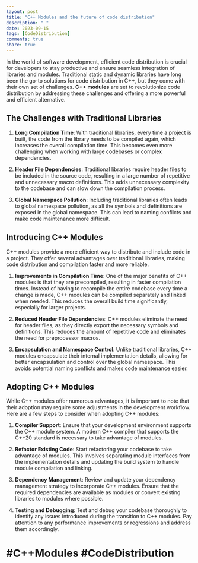 ```yaml
---
layout: post
title: "C++ Modules and the future of code distribution"
description: " "
date: 2023-09-15
tags: [CodeDistribution]
comments: true
share: true
---
```


In the world of software development, efficient code distribution is crucial for developers to stay productive and ensure seamless integration of libraries and modules. Traditional static and dynamic libraries have long been the go-to solutions for code distribution in C++, but they come with their own set of challenges. **C++ modules** are set to revolutionize code distribution by addressing these challenges and offering a more powerful and efficient alternative.

## The Challenges with Traditional Libraries

1. **Long Compilation Time**: With traditional libraries, every time a project is built, the code from the library needs to be compiled again, which increases the overall compilation time. This becomes even more challenging when working with large codebases or complex dependencies.

2. **Header File Dependencies**: Traditional libraries require header files to be included in the source code, resulting in a large number of repetitive and unnecessary macro definitions. This adds unnecessary complexity to the codebase and can slow down the compilation process.

3. **Global Namespace Pollution**: Including traditional libraries often leads to global namespace pollution, as all the symbols and definitions are exposed in the global namespace. This can lead to naming conflicts and make code maintenance more difficult.

## Introducing C++ Modules

C++ modules provide a more efficient way to distribute and include code in a project. They offer several advantages over traditional libraries, making code distribution and compilation faster and more reliable.

1. **Improvements in Compilation Time**: One of the major benefits of C++ modules is that they are precompiled, resulting in faster compilation times. Instead of having to recompile the entire codebase every time a change is made, C++ modules can be compiled separately and linked when needed. This reduces the overall build time significantly, especially for larger projects.

2. **Reduced Header File Dependencies**: C++ modules eliminate the need for header files, as they directly export the necessary symbols and definitions. This reduces the amount of repetitive code and eliminates the need for preprocessor macros.

3. **Encapsulation and Namespace Control**: Unlike traditional libraries, C++ modules encapsulate their internal implementation details, allowing for better encapsulation and control over the global namespace. This avoids potential naming conflicts and makes code maintenance easier.

## Adopting C++ Modules

While C++ modules offer numerous advantages, it is important to note that their adoption may require some adjustments in the development workflow. Here are a few steps to consider when adopting C++ modules:

1. **Compiler Support**: Ensure that your development environment supports the C++ module system. A modern C++ compiler that supports the C++20 standard is necessary to take advantage of modules.

2. **Refactor Existing Code**: Start refactoring your codebase to take advantage of modules. This involves separating module interfaces from the implementation details and updating the build system to handle module compilation and linking.

3. **Dependency Management**: Review and update your dependency management strategy to incorporate C++ modules. Ensure that the required dependencies are available as modules or convert existing libraries to modules where possible.

4. **Testing and Debugging**: Test and debug your codebase thoroughly to identify any issues introduced during the transition to C++ modules. Pay attention to any performance improvements or regressions and address them accordingly.

# #C++Modules #CodeDistribution